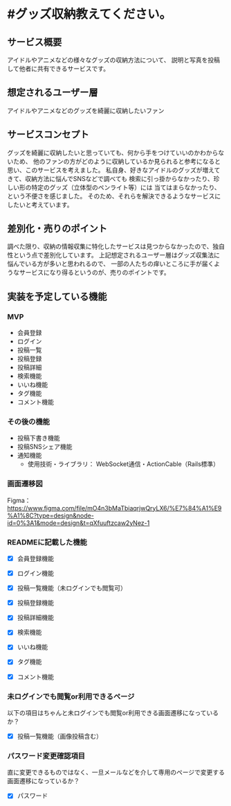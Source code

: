 # #グッズ収納教えてください。

## サービス概要
アイドルやアニメなどの様々なグッズの収納方法について、
説明と写真を投稿して他者に共有できるサービスです。

## 想定されるユーザー層
アイドルやアニメなどのグッズを綺麗に収納したいファン

## サービスコンセプト
グッズを綺麗に収納したいと思っていても、何から手をつけていいのかわからないため、
他のファンの方がどのように収納しているか見られると参考になると思い、このサービスを考えました。
私自身、好きなアイドルのグッズが増えてきて、収納方法に悩んでSNSなどで調べても
検索に引っ掛からなかったり、珍しい形の特定のグッズ（立体型のペンライト等）には
当てはまらなかったり、という不便さを感じました。
そのため、それらを解決できるようなサービスにしたいと考えています。

## 差別化・売りのポイント
調べた限り、収納の情報収集に特化したサービスは見つからなかったので、独自性という点で差別化しています。
上記想定されるユーザー層はグッズ収集法に悩んでいる方が多いと思われるので、
一部の人たちの痒いところに手が届くようなサービスになり得るというのが、売りのポイントです。

## 実装を予定している機能
### MVP
* 会員登録
* ログイン
* 投稿一覧
* 投稿登録
* 投稿詳細
* 検索機能
* いいね機能
* タグ機能
* コメント機能

### その後の機能
* 投稿下書き機能
* 投稿SNSシェア機能
* 通知機能
  * 使用技術・ライブラリ： WebSocket通信・ActionCable（Rails標準）

### 画面遷移図
Figma：https://www.figma.com/file/mO4n3bMaTbiaqrjwQryLX6/%E7%84%A1%E9%A1%8C?type=design&node-id=0%3A1&mode=design&t=qXfuuftzcaw2yNez-1

### READMEに記載した機能
- [x] 会員登録機能
- [x] ログイン機能
- [x] 投稿一覧機能（未ログインでも閲覧可）
- [x] 投稿登録機能
- [x] 投稿詳細機能
- [x] 検索機能
- [x] いいね機能
- [x] タグ機能
- [x] コメント機能


### 未ログインでも閲覧or利用できるページ
以下の項目はちゃんと未ログインでも閲覧or利用できる画面遷移になっているか？
- [x] 投稿一覧機能（画像投稿含む）

### パスワード変更確認項目
直に変更できるものではなく、一旦メールなどを介して専用のページで変更する画面遷移になっているか？
- [x] パスワード
